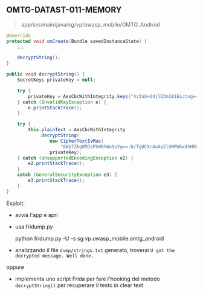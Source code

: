 ## OMTG-DATAST-011-MEMORY

> app/src/main/java/sg/vp/owasp_mobile/OMTG_Android

```java
@Override
protected void onCreate(Bundle savedInstanceState) {
	...

	decryptString();
}

public void decryptString() {
	SecretKeys privateKey = null;

	try {
		privateKey = AesCbcWithIntegrity.keys("4zInk+d4jlQ3m1B1ELctxg==:4aZtzwpbniebvM7yC4/GIa2ZmJpSzqrAFtVk91Rm+Q4=");
	} catch (InvalidKeyException e) {
		e.printStackTrace();
	}

	try {
		this.plainText = AesCbcWithIntegrity
			.decryptString(
				new CipherTextIvMac(
					"6WpfZkgKMJsPhHNhWoSpVg==:6/TgUCXrAuAa2lUMPWhx8hHOWjWEHFp3VIsz3Ws37ZU=:C0mWyNQjcf6n7eBSFzmkXqxdu55CjUOIc5qFw02aVIfQ1CI8axsHijTJ9ZW6ZfEE"), 
				privateKey);
	} catch (UnsupportedEncodingException e2) {
		e2.printStackTrace();
	}
	catch (GeneralSecurityException e3) {
		e3.printStackTrace();
	}
}
```

Exploit:

- avvia l'app e apri 

- usa fridump.py

	python fridump.py -U -s sg.vp.owasp_mobile.omtg_android

- analizzando il file `dump/strings.txt` generato, troverai `U got the decrypted message. Well done.`

oppure

- implementa uno script Frida per fare l'hooking del metodo `decryptString()` per recuperare il testo in clear text
